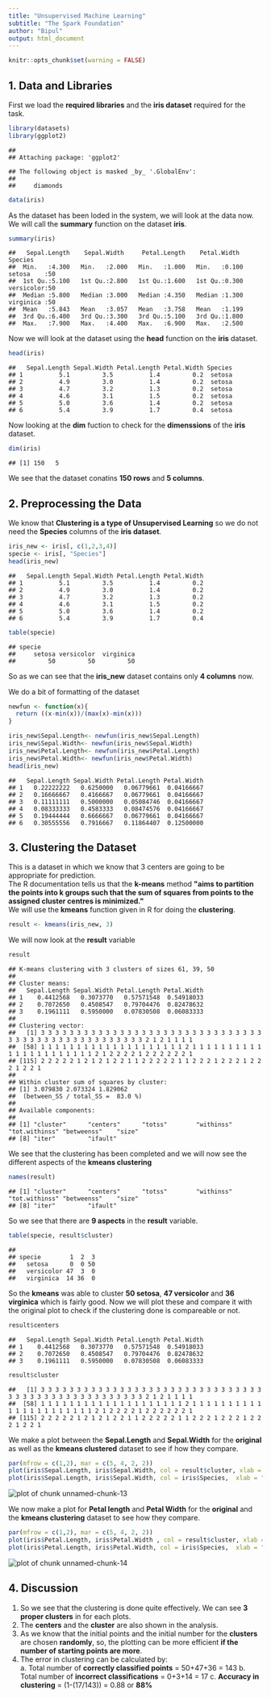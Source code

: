 ```yaml
---
title: "Unsupervised Machine Learning"
subtitle: "The Spark Foundation"
author: "Bipul"
output: html_document
---
```



```r
knitr::opts_chunk$set(warning = FALSE)
```

## **1. Data and Libraries**

First we load the **required libraries** and the **iris dataset** required for the task.


```r
library(datasets)
library(ggplot2)
```

```
## 
## Attaching package: 'ggplot2'
```

```
## The following object is masked _by_ '.GlobalEnv':
## 
##     diamonds
```

```r
data(iris)
```

As the dataset has been loded in the system, we will look at the data now. We will call the **summary** function on the dataset **iris**.


```r
summary(iris)
```

```
##   Sepal.Length    Sepal.Width     Petal.Length    Petal.Width          Species  
##  Min.   :4.300   Min.   :2.000   Min.   :1.000   Min.   :0.100   setosa    :50  
##  1st Qu.:5.100   1st Qu.:2.800   1st Qu.:1.600   1st Qu.:0.300   versicolor:50  
##  Median :5.800   Median :3.000   Median :4.350   Median :1.300   virginica :50  
##  Mean   :5.843   Mean   :3.057   Mean   :3.758   Mean   :1.199                  
##  3rd Qu.:6.400   3rd Qu.:3.300   3rd Qu.:5.100   3rd Qu.:1.800                  
##  Max.   :7.900   Max.   :4.400   Max.   :6.900   Max.   :2.500
```

Now we will look at the dataset using the **head** function on the **iris** dataset.


```r
head(iris)
```

```
##   Sepal.Length Sepal.Width Petal.Length Petal.Width Species
## 1          5.1         3.5          1.4         0.2  setosa
## 2          4.9         3.0          1.4         0.2  setosa
## 3          4.7         3.2          1.3         0.2  setosa
## 4          4.6         3.1          1.5         0.2  setosa
## 5          5.0         3.6          1.4         0.2  setosa
## 6          5.4         3.9          1.7         0.4  setosa
```

Now looking at the **dim** fuction to check for the **dimenssions** of the **iris** dataset.


```r
dim(iris)
```

```
## [1] 150   5
```

We see that the dataset conatins **150 rows** and **5 columns**.

## **2. Preprocessing the Data**

We know that **Clustering is a type of Unsupervised Learning** so we do not need the **Species** columns of the **iris dataset**.


```r
iris_new <- iris[, c(1,2,3,4)]
specie <- iris[, "Species"]
head(iris_new)
```

```
##   Sepal.Length Sepal.Width Petal.Length Petal.Width
## 1          5.1         3.5          1.4         0.2
## 2          4.9         3.0          1.4         0.2
## 3          4.7         3.2          1.3         0.2
## 4          4.6         3.1          1.5         0.2
## 5          5.0         3.6          1.4         0.2
## 6          5.4         3.9          1.7         0.4
```

```r
table(specie)
```

```
## specie
##     setosa versicolor  virginica 
##         50         50         50
```

So as we can see that the **iris_new** dataset contains only **4 columns** now.

We do a bit of formatting of the dataset


```r
newfun <- function(x){
  return ((x-min(x))/(max(x)-min(x)))
}

iris_new$Sepal.Length<- newfun(iris_new$Sepal.Length)
iris_new$Sepal.Width<- newfun(iris_new$Sepal.Width)
iris_new$Petal.Length<- newfun(iris_new$Petal.Length)
iris_new$Petal.Width<- newfun(iris_new$Petal.Width)
head(iris_new)
```

```
##   Sepal.Length Sepal.Width Petal.Length Petal.Width
## 1   0.22222222   0.6250000   0.06779661  0.04166667
## 2   0.16666667   0.4166667   0.06779661  0.04166667
## 3   0.11111111   0.5000000   0.05084746  0.04166667
## 4   0.08333333   0.4583333   0.08474576  0.04166667
## 5   0.19444444   0.6666667   0.06779661  0.04166667
## 6   0.30555556   0.7916667   0.11864407  0.12500000
```

## **3. Clustering the Dataset**

This is a dataset in which we know that 3 centers are going to be appropriate for prediction.  
The R documentation tells us that the **k-means** method **"aims to partition the points into k groups such that the sum of squares from points to the assigned cluster centres is minimized."**  
We will use the **kmeans** function given in R for doing the **clustering**.


```r
result <- kmeans(iris_new, 3)
```

We will now look at the **result** variable


```r
result
```

```
## K-means clustering with 3 clusters of sizes 61, 39, 50
## 
## Cluster means:
##   Sepal.Length Sepal.Width Petal.Length Petal.Width
## 1    0.4412568   0.3073770   0.57571548  0.54918033
## 2    0.7072650   0.4508547   0.79704476  0.82478632
## 3    0.1961111   0.5950000   0.07830508  0.06083333
## 
## Clustering vector:
##   [1] 3 3 3 3 3 3 3 3 3 3 3 3 3 3 3 3 3 3 3 3 3 3 3 3 3 3 3 3 3 3 3 3 3 3 3 3 3 3 3 3 3 3 3 3 3 3 3 3 3 3 2 1 2 1 1 1 1
##  [58] 1 1 1 1 1 1 1 1 1 1 1 1 1 1 1 1 1 1 1 1 2 1 1 1 1 1 1 1 1 1 1 1 1 1 1 1 1 1 1 1 1 1 1 2 1 2 2 2 2 1 2 2 2 2 2 2 1
## [115] 2 2 2 2 2 1 2 1 2 1 2 2 1 1 2 2 2 2 2 1 1 2 2 2 1 2 2 2 1 2 2 2 1 2 2 1
## 
## Within cluster sum of squares by cluster:
## [1] 3.079830 2.073324 1.829062
##  (between_SS / total_SS =  83.0 %)
## 
## Available components:
## 
## [1] "cluster"      "centers"      "totss"        "withinss"     "tot.withinss" "betweenss"    "size"        
## [8] "iter"         "ifault"
```

We see that the clustering has been completed and we will now see the different aspects of the **kmeans clustering**


```r
names(result)
```

```
## [1] "cluster"      "centers"      "totss"        "withinss"     "tot.withinss" "betweenss"    "size"        
## [8] "iter"         "ifault"
```

So we see that there are **9 aspects** in the **result** variable. 


```r
table(specie, result$cluster)
```

```
##             
## specie        1  2  3
##   setosa      0  0 50
##   versicolor 47  3  0
##   virginica  14 36  0
```
 
So the **kmeans** was able to cluster **50 setosa**, **47 versicolor** and **36 virginica** which is fairly good.  Now we will plot these and compare it with the original plot to check if the clustering done is compareable or not.


```r
result$centers
```

```
##   Sepal.Length Sepal.Width Petal.Length Petal.Width
## 1    0.4412568   0.3073770   0.57571548  0.54918033
## 2    0.7072650   0.4508547   0.79704476  0.82478632
## 3    0.1961111   0.5950000   0.07830508  0.06083333
```

```r
result$cluster
```

```
##   [1] 3 3 3 3 3 3 3 3 3 3 3 3 3 3 3 3 3 3 3 3 3 3 3 3 3 3 3 3 3 3 3 3 3 3 3 3 3 3 3 3 3 3 3 3 3 3 3 3 3 3 2 1 2 1 1 1 1
##  [58] 1 1 1 1 1 1 1 1 1 1 1 1 1 1 1 1 1 1 1 1 2 1 1 1 1 1 1 1 1 1 1 1 1 1 1 1 1 1 1 1 1 1 1 2 1 2 2 2 2 1 2 2 2 2 2 2 1
## [115] 2 2 2 2 2 1 2 1 2 1 2 2 1 1 2 2 2 2 2 1 1 2 2 2 1 2 2 2 1 2 2 2 1 2 2 1
```
We make a plot between the **Sepal.Length** and **Sepal.Width** for the **original** as well as the **kmeans clustered** dataset to see if how they compare. 


```r
par(mfrow = c(1,2), mar = c(5, 4, 2, 2))
plot(iris$Sepal.Length, iris$Sepal.Width, col = result$cluster, xlab = "Sepal Length", ylab = "Sepal Width", main = "Length VS Width(K-means)", pch = 19)
plot(iris$Sepal.Length, iris$Sepal.Width, col = iris$Species,  xlab = "Sepal Length", ylab = "Sepal Width", main = "Length VS Width(original)", pch = 8)
```

![plot of chunk unnamed-chunk-13](figure/unnamed-chunk-13-1.png)


We now make a plot for **Petal length** and **Petal Width** for the **original** and the **kmeans clustering** dataset to see how they compare.


```r
par(mfrow = c(1,2), mar = c(5, 4, 2, 2))
plot(iris$Petal.Length, iris$Petal.Width , col = result$cluster, xlab = "Petal Length", ylab = "Petal Width", main = "Width VS Length(K-means)", pch = 3)
plot(iris$Petal.Length, iris$Petal.Width, col = iris$Species,  xlab = "Petal Length", ylab = "Petal Width", main = "Width VS Length(original)", pch = 9)
```

![plot of chunk unnamed-chunk-14](figure/unnamed-chunk-14-1.png)

## **4. Discussion**

1. So we see that the clustering is done quite effectively. We can see **3 proper clusters** in for each plots.
2. The **centers** and the **cluster** are also shown in the analysis.
3. As we know that the initial points and the initial number for the **clusters** are chosen **randomly**, so, the plotting can be more efficient **if the number of starting points are more**.
4. The error in clustering can be calculated by:  
   a. Total number of **correctly classified points** = 50+47+36 = 143
   b. Total number of **incorrect classifications** = 0+3+14 = 17
   c. **Accuracy in clustering** = (1-(17/143)) = 0.88 or **88%**
